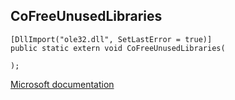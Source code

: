 ## CoFreeUnusedLibraries

```
[DllImport("ole32.dll", SetLastError = true)]
public static extern void CoFreeUnusedLibraries(
   
);
```

[Microsoft documentation](https://docs.microsoft.com/en-us/windows/win32/api/combaseapi/nf-combaseapi-cofreeunusedlibraries)
